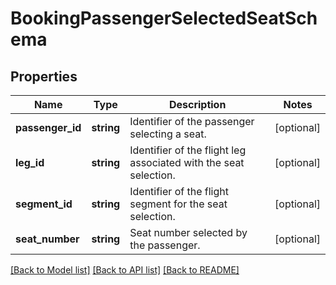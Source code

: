 # BookingPassengerSelectedSeatSchema

## Properties
Name | Type | Description | Notes
------------ | ------------- | ------------- | -------------
**passenger_id** | **string** | Identifier of the passenger selecting a seat. | [optional] 
**leg_id** | **string** | Identifier of the flight leg associated with the seat selection. | [optional] 
**segment_id** | **string** | Identifier of the flight segment for the seat selection. | [optional] 
**seat_number** | **string** | Seat number selected by the passenger. | [optional] 

[[Back to Model list]](../../README.md#documentation-for-models) [[Back to API list]](../../README.md#documentation-for-api-endpoints) [[Back to README]](../../README.md)

